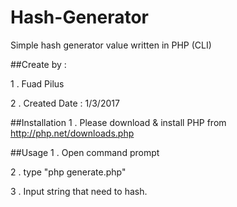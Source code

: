 # Hash-Generator
Simple hash generator value written in PHP (CLI)

##Create by :

1 . Fuad Pilus

2 . Created Date : 1/3/2017

##Installation
1 . Please download & install PHP from http://php.net/downloads.php

##Usage
1 . Open command prompt 

2 . type "php generate.php"

3 . Input string that need to hash.

